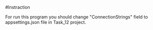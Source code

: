#Instraction

For run this program you should change "ConnectionStrings" field to appsettings.json file in Task_12 project.
